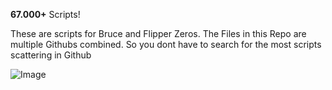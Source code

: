 **67.000+** Scripts!

These are scripts for Bruce and Flipper Zeros.
The Files in this Repo are multiple Githubs combined. So you dont have to search for the most scripts scattering in Github

![Image](https://github.com/user-attachments/assets/17de51bb-1b0b-48a9-84fc-8ba25b14667f)

